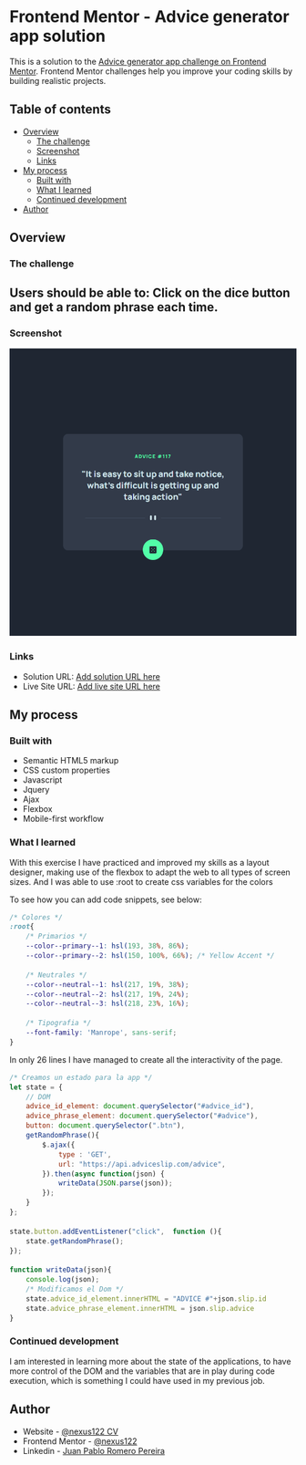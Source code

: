 # Frontend Mentor - Advice generator app solution

This is a solution to the [Advice generator app challenge on Frontend Mentor](https://www.frontendmentor.io/challenges/advice-generator-app-QdUG-13db). Frontend Mentor challenges help you improve your coding skills by building realistic projects.

## Table of contents

- [Overview](#overview)
  - [The challenge](#the-challenge)
  - [Screenshot](#screenshot)
  - [Links](#links)
- [My process](#my-process)
  - [Built with](#built-with)
  - [What I learned](#what-i-learned)
  - [Continued development](#continued-development)
- [Author](#author)

## Overview

### The challenge

Users should be able to: Click on the dice button and get a random phrase each time.
- 
### Screenshot

![](./screenshot.png)

### Links

- Solution URL: [Add solution URL here](https://github.com/nexus122/advice-generator-app-main)
- Live Site URL: [Add live site URL here](https://nexus122.github.io/advice-generator-app-main/)

## My process

### Built with

- Semantic HTML5 markup
- CSS custom properties
- Javascript
- Jquery
- Ajax
- Flexbox
- Mobile-first workflow

### What I learned

With this exercise I have practiced and improved my skills as a layout designer, making use of the flexbox to adapt the web to all types of screen sizes.
And I was able to use :root to create css variables for the colors

To see how you can add code snippets, see below:

```css
/* Colores */
:root{
    /* Primarios */
    --color--primary--1: hsl(193, 38%, 86%);
    --color--primary--2: hsl(150, 100%, 66%); /* Yellow Accent */

    /* Neutrales */
    --color--neutral--1: hsl(217, 19%, 38%);
    --color--neutral--2: hsl(217, 19%, 24%);
    --color--neutral--3: hsl(218, 23%, 16%); 

    /* Tipografia */
    --font-family: 'Manrope', sans-serif;
}
```

In only 26 lines I have managed to create all the interactivity of the page.
```js
/* Creamos un estado para la app */
let state = {
    // DOM
    advice_id_element: document.querySelector("#advice_id"),
    advice_phrase_element: document.querySelector("#advice"),
    button: document.querySelector(".btn"),
    getRandomPhrase(){
        $.ajax({
            type : 'GET',            
            url: "https://api.adviceslip.com/advice",
        }).then(async function(json) {            
            writeData(JSON.parse(json));
        });
    }
};

state.button.addEventListener("click",  function (){
    state.getRandomPhrase();    
});

function writeData(json){
    console.log(json);
    /* Modificamos el Dom */
    state.advice_id_element.innerHTML = "ADVICE #"+json.slip.id
    state.advice_phrase_element.innerHTML = json.slip.advice
}
```
### Continued development

I am interested in learning more about the state of the applications, to have more control of the DOM and the variables that are in play during code execution, which is something I could have used in my previous job.

## Author

- Website - [@nexus122 CV](https://curriculum.juanpabloromeropereira.es/)
- Frontend Mentor - [@nexus122](https://www.frontendmentor.io/profile/nexus122)
- Linkedin - [Juan Pablo Romero Pereira](https://www.linkedin.com/in/juan-pablo-romero-pereira-523996101/)
